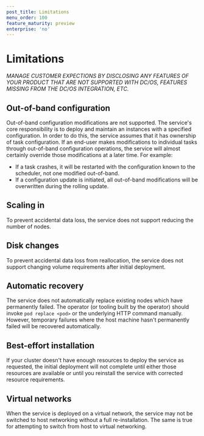 ```yaml
---
post_title: Limitations
menu_order: 100
feature_maturity: preview
enterprise: 'no'
---
```


# Limitations

_MANAGE CUSTOMER EXPECTIONS BY DISCLOSING ANY FEATURES OF YOUR PRODUCT THAT ARE NOT SUPPORTED WITH DC/OS, FEATURES MISSING FROM THE DC/OS INTEGRATION, ETC._

## Out-of-band configuration

Out-of-band configuration modifications are not supported. The service's core responsibility is to deploy and maintain an instances with a specified configuration. In order to do this, the service assumes that it has ownership of task configuration. If an end-user makes modifications to individual tasks through out-of-band configuration operations, the service will almost certainly override those modifications at a later time. For example:
- If a task crashes, it will be restarted with the configuration known to the scheduler, not one modified out-of-band.
- If a configuration update is initiated, all out-of-band modifications will be overwritten during the rolling update.

## Scaling in

To prevent accidental data loss, the service does not support reducing the number of nodes.

## Disk changes

To prevent accidental data loss from reallocation, the service does not support changing volume requirements after initial deployment.

## Automatic recovery

The service does not automatically replace existing nodes which have permanently failed. The operator (or tooling built by the operator) should invoke `pod replace <pod>` or the underlying HTTP command manually. However, temporary failures where the host machine hasn't permanently failed will be recovered automatically.

## Best-effort installation

If your cluster doesn't have enough resources to deploy the service as requested, the initial deployment will not complete until either those resources are available or until you reinstall the service with corrected resource requirements.

## Virtual networks

When the service is deployed on a virtual network, the service may not be switched to host networking without a full re-installation. The same is true for attempting to switch from host to virtual networking.
